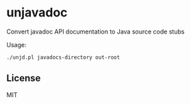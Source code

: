 # unjavadoc

Convert javadoc API documentation to Java source code stubs

Usage:

    ./unjd.pl javadocs-directory out-root

## License

MIT

